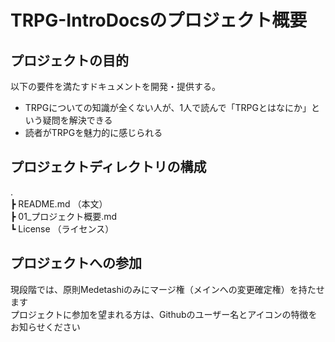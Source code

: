 # TRPG-IntroDocsのプロジェクト概要

## プロジェクトの目的

以下の要件を満たすドキュメントを開発・提供する。  
* TRPGについての知識が全くない人が、1人で読んで「TRPGとはなにか」という疑問を解決できる
* 読者がTRPGを魅力的に感じられる

## プロジェクトディレクトリの構成

.   
┣ README.md              （本文）  
┣ 01_プロジェクト概要.md  
┗ License                （ライセンス）  

## プロジェクトへの参加

現段階では、原則Medetashiのみにマージ権（メインへの変更確定権）を持たせます  
プロジェクトに参加を望まれる方は、Githubのユーザー名とアイコンの特徴をお知らせください  
